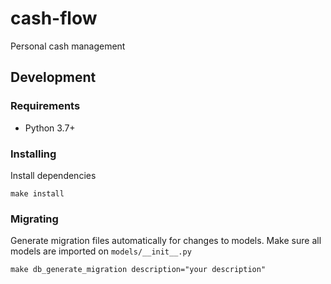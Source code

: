 # cash-flow
Personal cash management

## Development

### Requirements
- Python 3.7+

### Installing
Install dependencies
```console
make install
```

### Migrating
Generate migration files automatically for changes to models. Make sure all models are imported on `models/__init__.py`
```console
make db_generate_migration description="your description"
```
